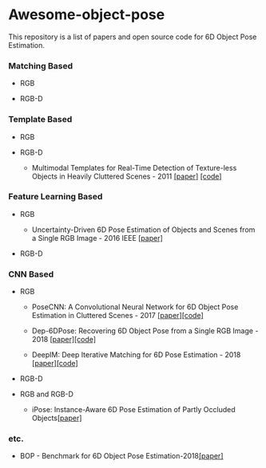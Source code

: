 # Awesome-object-pose

This repository is a list of papers and open source code for 6D Object Pose Estimation.

### Matching Based


- RGB

- RGB-D


### Template Based


- RGB

- RGB-D
  - Multimodal Templates for Real-Time Detection of Texture-less Objects in Heavily Cluttered Scenes - 2011 [[paper]](http://campar.in.tum.de/pub/hinterstoisser2011linemod/hinterstoisser2011linemod.pdf) [[code]](http://campar.in.tum.de/pub/hinterstoisser2011linemod/hinterstoisser2011linemod.pdf)

### Feature Learning Based


- RGB
  - Uncertainty-Driven 6D Pose Estimation of Objects and Scenes from a Single RGB Image - 2016 IEEE [[paper]](http://wwwpub.zih.tu-dresden.de/~cvweb/publications/papers/2016/rgbpose.pdf)



- RGB-D


### CNN Based


- RGB
  
  - PoseCNN: A Convolutional Neural Network for 6D Object Pose Estimation in Cluttered Scenes - 2017 [[paper]](https://arxiv.org/abs/1711.00199)[[code]](https://github.com/yuxng/PoseCNN)

  - Dep-6DPose: Recovering 6D Object Pose from a Single RGB Image - 2018 [[paper]](https://arxiv.org/abs/1802.10367)[[code]](https://github.com/meiqua/6DPose)
  - DeepIM: Deep Iterative Matching for 6D Pose Estimation - 2018  [[paper]](https://arxiv.org/abs/1804.00175)[[code]](https://github.com/liyi14/mx-DeepIM)


- RGB-D
  

- RGB and RGB-D  

  - iPose: Instance-Aware 6D Pose Estimation of Partly Occluded Objects[[paper]](https://arxiv.org/abs/1711.00199)
  
### etc.

- BOP - Benchmark for 6D Object Pose Estimation-2018[[paper]](https://arxiv.org/abs/1808.08319)
